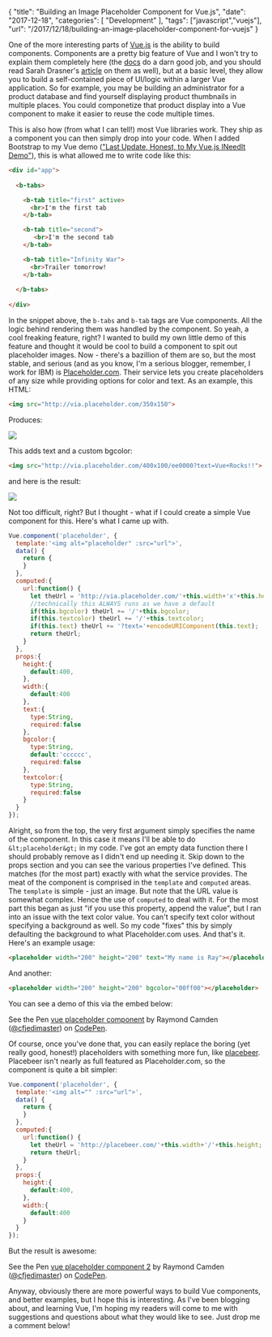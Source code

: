 {
	"title": "Building an Image Placeholder Component for Vue.js",
	"date": "2017-12-18",
	"categories": [
		"Development"
	],
	"tags": ["javascript","vuejs"],
	"url": "/2017/12/18/building-an-image-placeholder-component-for-vuejs"
}

One of the more interesting parts of [Vue.js](https://vuejs.org/) is the ability to build components. Components are a pretty big feature of Vue and I won't try to explain them completely here (the [docs](https://vuejs.org/v2/guide/components.html) do a darn good job, and you should read Sarah Drasner's [article](https://css-tricks.com/intro-to-vue-2-components-props-slots/) on them as well), but at a basic level, they allow you to build a self-contained piece of UI/logic within a larger Vue application. So for example, you may be building an administrator for a product database and find yourself displaying product thumbnails in multiple places. You could componetize that product display into a Vue component to make it easier to reuse the code multiple times.

This is also how (from what I can tell!) most Vue libraries work. They ship as a component you can then simply drop into your code. When I added Bootstrap to my Vue demo (["Last Update, Honest, to My Vue.js INeedIt Demo"](https://www.raymondcamden.com/2017/11/28/last-update-honest-to-my-vuejs-ineedit-demo/)), this is what allowed me to write code like this:

``` html
<div id="app">
  
  <b-tabs>

    <b-tab title="first" active>
      <br>I'm the first tab
    </b-tab>

    <b-tab title="second">
       <br>I'm the second tab
    </b-tab>

    <b-tab title="Infinity War">
      <br>Trailer tomorrow!
    </b-tab>
    
  </b-tabs>
                      
</div>
```

In the snippet above, the `b-tabs` and `b-tab` tags are Vue components. All the logic behind rendering them was handled by the component. So yeah, a cool freaking feature, right? I wanted to build my own little demo of this feature and thought it would be cool to build a component to spit out placeholder images. Now - there's a bazillion of them are so, but the most stable, and serious (and as you know, I'm a serious blogger, remember, I work for IBM) is [Placeholder.com](https://placeholder.com/). Their service lets you create placeholders of any size while providing options for color and text. As an example, this HTML:

``` html
<img src="http://via.placeholder.com/350x150">
```

Produces:

<img src="http://via.placeholder.com/350x150">

This adds text and a custom bgcolor:

``` html
<img src="http://via.placeholder.com/400x100/ee0000?text=Vue+Rocks!!">
```

and here is the result:

<img src="http://via.placeholder.com/400x100/ee0000?text=Vue+Rocks!!">

Not too difficult, right? But I thought - what if I could create a simple Vue component for this. Here's what I came up with.

``` js
Vue.component('placeholder', {
  template:'<img alt="placeholder" :src="url">',
  data() {
    return {
    }
  },
  computed:{
    url:function() {
      let theUrl = 'http://via.placeholder.com/'+this.width+'x'+this.height;
      //technically this ALWAYS runs as we have a default
      if(this.bgcolor) theUrl += '/'+this.bgcolor;
      if(this.textcolor) theUrl += '/'+this.textcolor;
      if(this.text) theUrl += '?text='+encodeURIComponent(this.text);
      return theUrl;
    }
  },
  props:{
    height:{
      default:400,
    },
    width:{
      default:400
    },
    text:{
      type:String,
      required:false
    },
    bgcolor:{
      type:String,
      default:'cccccc',
      required:false
    },
    textcolor:{
      type:String,
      required:false
    }
  }
});
```

Alright, so from the top, the very first argument simply specifies the name of the component. In this case it means I'll be able to do `&lt;placeholder&gt;` in my code. I've got an empty data function there I should probably remove as I didn't end up needing it. Skip down to the props section and you can see the various properties I've defined. This matches (for the most part) exactly with what the service provides. The meat of the component is comprised in the `template` and `computed` areas. The `template` is simple - just an image. But note that the URL value is somewhat complex. Hence the use of `computed` to deal with it. For the most part this began as just "if you use this property, append the value", but I ran into an issue with the text color value. You can't specify text color without specifying a background as well. So my code "fixes" this by simply defaulting the background to what Placeholder.com uses. And that's it. Here's an example usage:

``` html
<placeholder width="200" height="200" text="My name is Ray"></placeholder>
```

And another:

``` html
<placeholder width="200" height="200" bgcolor="00ff00"></placeholder>
```

You can see a demo of this via the embed below:

<p data-height="400" data-theme-id="0" data-slug-hash="mpJWaw" data-default-tab="js,result" data-user="cfjedimaster" data-embed-version="2" data-pen-title="vue placeholder component" class="codepen">See the Pen <a href="https://codepen.io/cfjedimaster/pen/mpJWaw/">vue placeholder component</a> by Raymond Camden (<a href="https://codepen.io/cfjedimaster">@cfjedimaster</a>) on <a href="https://codepen.io">CodePen</a>.</p>
<script async src="https://production-assets.codepen.io/assets/embed/ei.js"></script>

Of course, once you've done that, you can easily replace the boring (yet really good, honest!) placeholders with something more fun, like [placebeer](http://placebeer.com/). Placebeer isn't nearly as full featured as Placeholder.com, so the component is quite a bit simpler:

``` js
Vue.component('placeholder', {
  template:'<img alt="" :src="url">',
  data() {
    return {
    }
  },
  computed:{
    url:function() {
      let theUrl = 'http://placebeer.com/'+this.width+'/'+this.height;
      return theUrl;
    }
  },
  props:{
    height:{
      default:400,
    },
    width:{
      default:400
    }
  }
});
```

But the result is awesome:

<p data-height="500" data-theme-id="dark" data-slug-hash="wpaJRm" data-default-tab="result" data-user="cfjedimaster" data-embed-version="2" data-pen-title="vue placeholder component 2" class="codepen">See the Pen <a href="https://codepen.io/cfjedimaster/pen/wpaJRm/">vue placeholder component 2</a> by Raymond Camden (<a href="https://codepen.io/cfjedimaster">@cfjedimaster</a>) on <a href="https://codepen.io">CodePen</a>.</p>
<script async src="https://production-assets.codepen.io/assets/embed/ei.js"></script>

Anyway, obviously there are more powerful ways to build Vue components, and better examples, but I hope this is interesting. As I've been blogging about, and learning Vue, I'm hoping my readers will come to me with suggestions and questions about what they would like to see. Just drop me a comment below!